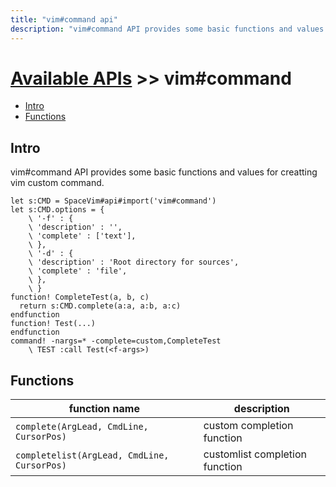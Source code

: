 ```yaml
---
title: "vim#command api"
description: "vim#command API provides some basic functions and values for creatting vim custom command."
---
```


# [Available APIs](../../) >> vim#command

<!-- vim-markdown-toc GFM -->

- [Intro](#intro)
- [Functions](#functions)

<!-- vim-markdown-toc -->

## Intro

vim#command API provides some basic functions and values for creatting vim custom command.

```vim
let s:CMD = SpaceVim#api#import('vim#command')
let s:CMD.options = {
    \ '-f' : {
    \ 'description' : '',
    \ 'complete' : ['text'],
    \ },
    \ '-d' : {
    \ 'description' : 'Root directory for sources',
    \ 'complete' : 'file',
    \ },
    \ }
function! CompleteTest(a, b, c)
  return s:CMD.complete(a:a, a:b, a:c)
endfunction
function! Test(...)
endfunction
command! -nargs=* -complete=custom,CompleteTest
    \ TEST :call Test(<f-args>)
```

## Functions

| function name                               | description                    |
| ------------------------------------------- | ------------------------------ |
| `complete(ArgLead, CmdLine, CursorPos)`     | custom completion function     |
| `completelist(ArgLead, CmdLine, CursorPos)` | customlist completion function |
